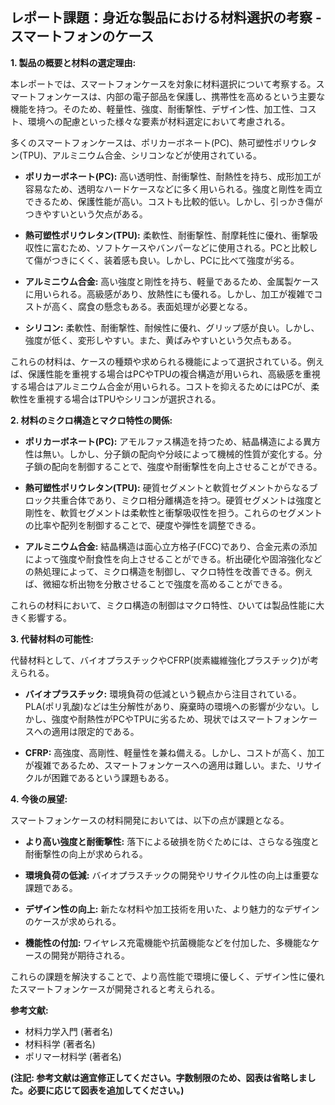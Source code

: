 ## レポート課題：身近な製品における材料選択の考察 - スマートフォンのケース

**1. 製品の概要と材料の選定理由:**

本レポートでは、スマートフォンケースを対象に材料選択について考察する。スマートフォンケースは、内部の電子部品を保護し、携帯性を高めるという主要な機能を持つ。そのため、軽量性、強度、耐衝撃性、デザイン性、加工性、コスト、環境への配慮といった様々な要素が材料選定において考慮される。

多くのスマートフォンケースは、ポリカーボネート(PC)、熱可塑性ポリウレタン(TPU)、アルミニウム合金、シリコンなどが使用されている。

* **ポリカーボネート(PC):** 高い透明性、耐衝撃性、耐熱性を持ち、成形加工が容易なため、透明なハードケースなどに多く用いられる。強度と剛性を両立できるため、保護性能が高い。コストも比較的低い。しかし、引っかき傷がつきやすいという欠点がある。

* **熱可塑性ポリウレタン(TPU):** 柔軟性、耐衝撃性、耐摩耗性に優れ、衝撃吸収性に富むため、ソフトケースやバンパーなどに使用される。PCと比較して傷がつきにくく、装着感も良い。しかし、PCに比べて強度が劣る。

* **アルミニウム合金:** 高い強度と剛性を持ち、軽量であるため、金属製ケースに用いられる。高級感があり、放熱性にも優れる。しかし、加工が複雑でコストが高く、腐食の懸念もある。表面処理が必要となる。

* **シリコン:** 柔軟性、耐衝撃性、耐候性に優れ、グリップ感が良い。しかし、強度が低く、変形しやすい。また、黄ばみやすいという欠点もある。

これらの材料は、ケースの種類や求められる機能によって選択されている。例えば、保護性能を重視する場合はPCやTPUの複合構造が用いられ、高級感を重視する場合はアルミニウム合金が用いられる。コストを抑えるためにはPCが、柔軟性を重視する場合はTPUやシリコンが選択される。


**2. 材料のミクロ構造とマクロ特性の関係:**

* **ポリカーボネート(PC):** アモルファス構造を持つため、結晶構造による異方性は無い。しかし、分子鎖の配向や分岐によって機械的性質が変化する。分子鎖の配向を制御することで、強度や耐衝撃性を向上させることができる。

* **熱可塑性ポリウレタン(TPU):**  硬質セグメントと軟質セグメントからなるブロック共重合体であり、ミクロ相分離構造を持つ。硬質セグメントは強度と剛性を、軟質セグメントは柔軟性と衝撃吸収性を担う。これらのセグメントの比率や配列を制御することで、硬度や弾性を調整できる。

* **アルミニウム合金:**  結晶構造は面心立方格子(FCC)であり、合金元素の添加によって強度や耐食性を向上させることができる。析出硬化や固溶強化などの熱処理によって、ミクロ構造を制御し、マクロ特性を改善できる。例えば、微細な析出物を分散させることで強度を高めることができる。

これらの材料において、ミクロ構造の制御はマクロ特性、ひいては製品性能に大きく影響する。


**3. 代替材料の可能性:**

代替材料として、バイオプラスチックやCFRP(炭素繊維強化プラスチック)が考えられる。

* **バイオプラスチック:** 環境負荷の低減という観点から注目されている。PLA(ポリ乳酸)などは生分解性があり、廃棄時の環境への影響が少ない。しかし、強度や耐熱性がPCやTPUに劣るため、現状ではスマートフォンケースへの適用は限定的である。

* **CFRP:** 高強度、高剛性、軽量性を兼ね備える。しかし、コストが高く、加工が複雑であるため、スマートフォンケースへの適用は難しい。また、リサイクルが困難であるという課題もある。


**4. 今後の展望:**

スマートフォンケースの材料開発においては、以下の点が課題となる。

* **より高い強度と耐衝撃性:**  落下による破損を防ぐためには、さらなる強度と耐衝撃性の向上が求められる。

* **環境負荷の低減:**  バイオプラスチックの開発やリサイクル性の向上は重要な課題である。

* **デザイン性の向上:**  新たな材料や加工技術を用いた、より魅力的なデザインのケースが求められる。

* **機能性の付加:**  ワイヤレス充電機能や抗菌機能などを付加した、多機能なケースの開発が期待される。


これらの課題を解決することで、より高性能で環境に優しく、デザイン性に優れたスマートフォンケースが開発されると考えられる。


**参考文献:**

* 材料力学入門 (著者名)
* 材料科学 (著者名)
* ポリマー材料学 (著者名)


**(注記: 参考文献は適宜修正してください。字数制限のため、図表は省略しました。必要に応じて図表を追加してください。)**
